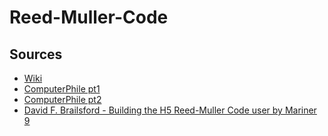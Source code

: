 # Reed-Muller-Code

## Sources

- [Wiki](https://en.wikipedia.org/wiki/Reed%E2%80%93Muller_code)
- [ComputerPhile pt1](https://www.youtube.com/watch?v=NRv3HMEyuDE)
- [ComputerPhile pt2](https://www.youtube.com/watch?v=CtOCqKpti7s)
- [David F. Brailsford - Building the H5 Reed-Muller Code user by Mariner 9](http://www.eprg.org/computerphile/h5code.pdf)
